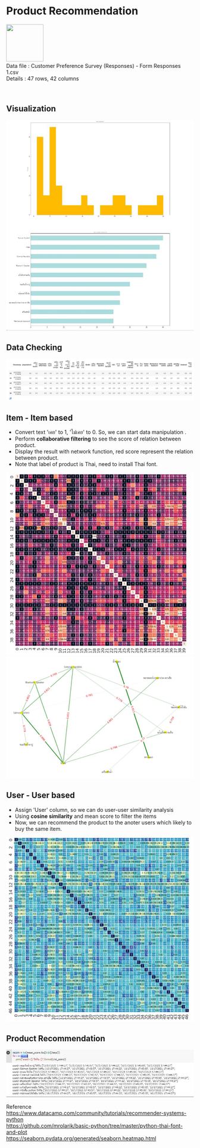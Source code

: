 <h1>Product Recommendation</h1>

<p align="left">
<img src="https://cdn.iconscout.com/icon/free/png-512/microsoft-excel-2-569282.png"
     width="100" height="100" ><br>
Data file : Customer Preference Survey (Responses) - Form Responses 1.csv <br>
Details   : 47 rows, 42 columns
</p>
<br>

<h2>Visualization</h2>
<img src="https://github.com/suthasinee-p/BADS7105-CRM-Analytics/blob/main/Homework%2003%20-%20Product%20Recommendation/images/Visualization.JPG">

<h2>Data Checking</h2>
<img src="https://github.com/suthasinee-p/BADS7105-CRM-Analytics/blob/main/Homework%2003%20-%20Product%20Recommendation/images/Data%20Checking.JPG">

<h2>Item - Item based</h2>

- Convert text 'เคย' to 1, 'ไม่เคย' to 0. So, we can start data manipulation .
- Perform <b>collaborative filtering</b> to see the score of relation between product.
- Display the result with network function, red score represent the relation between product.
- Note that label of product is Thai, need to install Thai font.

<img src="https://github.com/suthasinee-p/BADS7105-CRM-Analytics/blob/main/Homework%2003%20-%20Product%20Recommendation/images/ITEM-ITEM%20Heat%20Map.JPG">
<img src="https://github.com/suthasinee-p/BADS7105-CRM-Analytics/blob/main/Homework%2003%20-%20Product%20Recommendation/images/links_filtered.JPG">

<h2>User - User based</h2>

- Assign 'User' column, so we can do user-user similarity analysis
- Using <b>cosine similarity</b> and mean score to filter the items
- Now, we can recommend the product to the anoter users which likely to buy the same item.

<img src="https://github.com/suthasinee-p/BADS7105-CRM-Analytics/blob/main/Homework%2003%20-%20Product%20Recommendation/images/USER-USER%20Heat%20Map.JPG">


<h2>Product Recommendation</h2>
<img src="https://github.com/suthasinee-p/BADS7105-CRM-Analytics/blob/main/Homework%2003%20-%20Product%20Recommendation/images/Recom.JPG">

Reference<br/>
https://www.datacamp.com/community/tutorials/recommender-systems-python<br/>
https://github.com/mrolarik/basic-python/tree/master/python-thai-font-and-plot<br/>
https://seaborn.pydata.org/generated/seaborn.heatmap.html<br/> 

